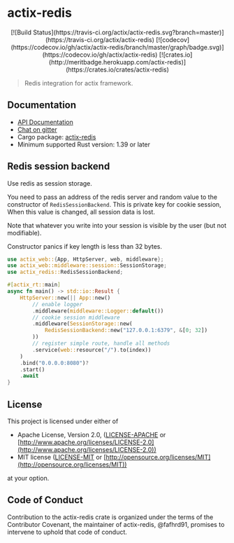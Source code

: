 # actix-redis

<center>
[![Build Status](https://travis-ci.org/actix/actix-redis.svg?branch=master)](https://travis-ci.org/actix/actix-redis) [![codecov](https://codecov.io/gh/actix/actix-redis/branch/master/graph/badge.svg)](https://codecov.io/gh/actix/actix-redis) [![crates.io](http://meritbadge.herokuapp.com/actix-redis)](https://crates.io/crates/actix-redis)
</center>

> Redis integration for actix framework.

## Documentation

* [API Documentation](http://actix.github.io/actix-redis/actix_redis/)
* [Chat on gitter](https://gitter.im/actix/actix)
* Cargo package: [actix-redis](https://crates.io/crates/actix-redis)
* Minimum supported Rust version: 1.39 or later


## Redis session backend

Use redis as session storage.

You need to pass an address of the redis server and random value to the
constructor of `RedisSessionBackend`. This is private key for cookie session,
When this value is changed, all session data is lost.

Note that whatever you write into your session is visible by the user (but not modifiable).

Constructor panics if key length is less than 32 bytes.

```rust
use actix_web::{App, HttpServer, web, middleware};
use actix_web::middleware::session::SessionStorage;
use actix_redis::RedisSessionBackend;

#[actix_rt::main]
async fn main() -> std::io::Result {
    HttpServer::new(|| App::new()
        // enable logger
        .middleware(middleware::Logger::default())
        // cookie session middleware
        .middleware(SessionStorage::new(
            RedisSessionBackend::new("127.0.0.1:6379", &[0; 32])
        ))
        // register simple route, handle all methods
        .service(web::resource("/").to(index))
    )
    .bind("0.0.0.0:8080")?
    .start()
    .await
}
```

## License

This project is licensed under either of

* Apache License, Version 2.0, ([LICENSE-APACHE](LICENSE-APACHE) or [http://www.apache.org/licenses/LICENSE-2.0](http://www.apache.org/licenses/LICENSE-2.0))
* MIT license ([LICENSE-MIT](LICENSE-MIT) or [http://opensource.org/licenses/MIT](http://opensource.org/licenses/MIT))

at your option.

## Code of Conduct

Contribution to the actix-redis crate is organized under the terms of the
Contributor Covenant, the maintainer of actix-redis, @fafhrd91, promises to
intervene to uphold that code of conduct.
